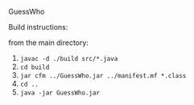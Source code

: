 GuessWho

Build instructions:

from the main directory:

1. `javac -d ./build src/*.java`
1. `cd build`
1. `jar cfm ../GuessWho.jar ../manifest.mf *.class`
1. `cd ..`
1. `java -jar GuessWho.jar`

